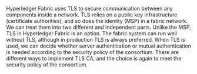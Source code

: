 Hyperledger Fabric uses TLS to secure communication between any components inside a network.
TLS relies on a public key infrastructure (certificate authorities), and so does the identity (MSP) in a fabric network. 
We can treat them into two different and independent parts.
Unlike the MSP, TLS in Hyperledger Fabric is an option. 
The fabric system can run well without TLS, although in production TLS is always preferred.
When TLS is used, we can decide whether server authentication or mutual authentication is needed according to the security policy of the consortium.
There are different ways to implement TLS CA, and the choice is again to meet the security policy of the consortium.
